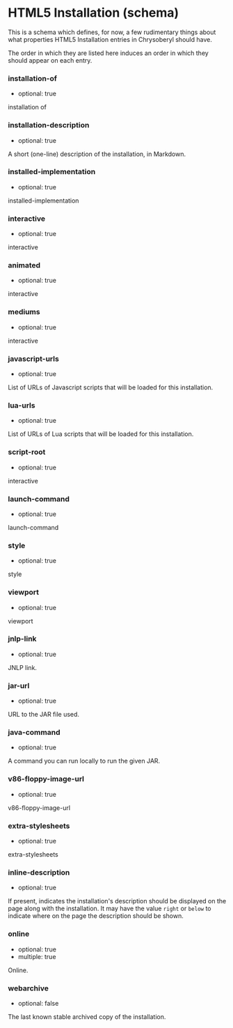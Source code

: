 HTML5 Installation (schema)
================================

This is a schema which defines, for now, a few rudimentary things about
what properties HTML5 Installation entries in Chrysoberyl should have.

The order in which they are listed here induces an order in which they
should appear on each entry.

### installation-of

*   optional: true

installation of

### installation-description

*   optional: true

A short (one-line) description of the installation, in Markdown.

### installed-implementation

*   optional: true

installed-implementation

### interactive

*   optional: true

interactive

### animated

*   optional: true

interactive

### mediums

*   optional: true

interactive

### javascript-urls

*   optional: true

List of URLs of Javascript scripts that will be loaded for this installation.

### lua-urls

*   optional: true

List of URLs of Lua scripts that will be loaded for this installation.

### script-root

*   optional: true

interactive

### launch-command

*   optional: true

launch-command

### style

*   optional: true

style

### viewport

*   optional: true

viewport

### jnlp-link

*   optional: true

JNLP link.

### jar-url

*   optional: true

URL to the JAR file used.

### java-command

*   optional: true

A command you can run locally to run the given JAR.

### v86-floppy-image-url

*   optional: true

v86-floppy-image-url

### extra-stylesheets

*   optional: true

extra-stylesheets

### inline-description

* optional: true

If present, indicates the installation's description should be displayed
on the page along with the installation.  It may have the value `right`
or `below` to indicate where on the page the description should be shown.

### online

*   optional: true
*   multiple: true

Online.

### webarchive

*   optional: false

The last known stable archived copy of the installation.
